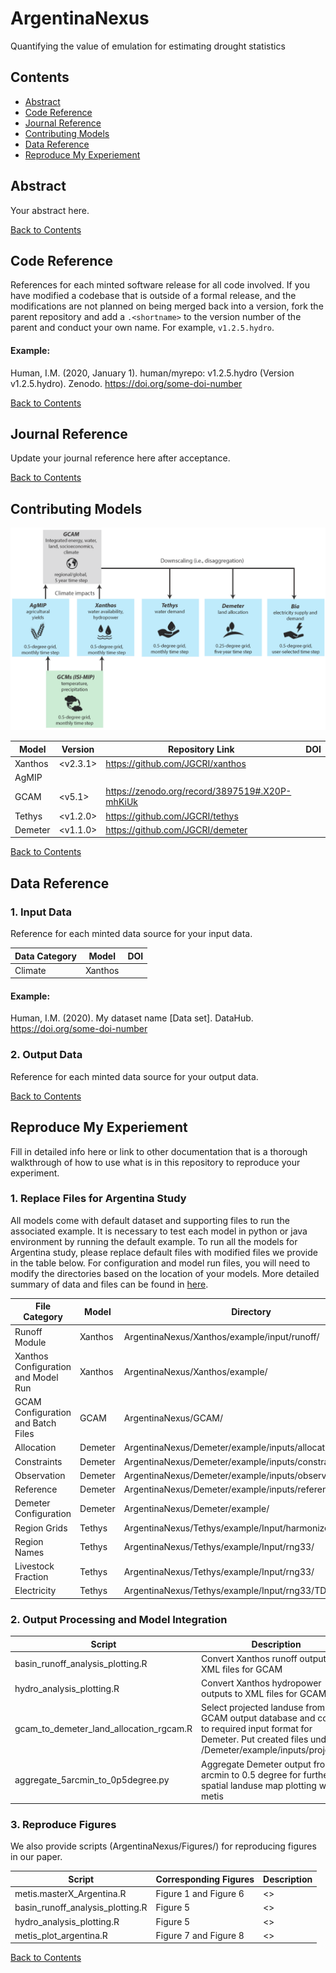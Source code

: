 # ArgentinaNexus
<!--your zenodo badge here-->

Quantifying the value of emulation for estimating drought statistics

## Contents
- [Abstract](#abstract)
- [Code Reference](#code-reference)
- [Journal Reference](#journal-reference)
- [Contributing Models](#contributing-models)
- [Data Reference](#data-reference)
- [Reproduce My Experiement](#reproduce-my-experiement)

<!----------------------------------------------------------------------------->
## Abstract
Your abstract here.

[Back to Contents](#contents)

<!----------------------------------------------------------------------------->
## Code Reference
References for each minted software release for all code involved.  If you have modified a codebase that is outside of a formal release, and the modifications are not planned on being merged back into a version, fork the parent repository and add a `.<shortname>` to the version number of the parent and conduct your own name.  For example, `v1.2.5.hydro`.

#### Example:

Human, I.M. (2020, January 1). human/myrepo: v1.2.5.hydro (Version v1.2.5.hydro). Zenodo. https://doi.org/some-doi-number

[Back to Contents](#contents)

<!----------------------------------------------------------------------------->
## Journal Reference
Update your journal reference here after acceptance.

[Back to Contents](#contents)

<!----------------------------------------------------------------------------->
## Contributing Models

<p align="center"> <img src="extras/paper_figs/FIG2.png"></p>

| Model | Version | Repository Link | DOI |
|-------|---------|-----------------|-----|
| Xanthos | <v2.3.1> | <https://github.com/JGCRI/xanthos> | <link to DOI dataset> |
| AgMIP | <version> | <link to code repository> | <link to DOI dataset> |
| GCAM | <v5.1> | <https://zenodo.org/record/3897519#.X20P-mhKiUk> | <link to DOI dataset> |
| Tethys | <v1.2.0> | <https://github.com/JGCRI/tethys> | <link to DOI dataset> |
| Demeter | <v1.1.0> | <https://github.com/JGCRI/demeter> | <link to DOI dataset> |

[Back to Contents](#contents)

<!----------------------------------------------------------------------------->
## Data Reference

### 1. Input Data
Reference for each minted data source for your input data.

| Data Category | Model | DOI |
|---------------|-------|-----|
| Climate | Xanthos | <link to DOI dataset> |

#### Example:

Human, I.M. (2020). My dataset name [Data set]. DataHub. https://doi.org/some-doi-number

### 2. Output Data
Reference for each minted data source for your output data.

[Back to Contents](#contents)


<!----------------------------------------------------------------------------->
## Reproduce My Experiement
Fill in detailed info here or link to other documentation that is a thorough walkthrough of how to use what is in this repository to reproduce your experiment.

### 1. Replace Files for Argentina Study
All models come with default dataset and supporting files to run the associated example. It is necessary to test each model in python or java environment by running the default example. To run all the models for Argentina study, please replace default files with modified files we provide in the table below. For configuration and model run files, you will need to modify the directories based on the location of your models. More detailed summary of data and files can be found in [here](https://).

| File Category | Model | Directory |
|---------------|-------|-----------|
| Runoff Module | Xanthos | ArgentinaNexus/Xanthos/example/input/runoff/ |
| Xanthos Configuration and Model Run | Xanthos | ArgentinaNexus/Xanthos/example/ |
| GCAM Configuration and Batch Files | GCAM | ArgentinaNexus/GCAM/ |
| Allocation | Demeter | ArgentinaNexus/Demeter/example/inputs/allocation |
| Constraints | Demeter | ArgentinaNexus/Demeter/example/inputs/constraints |
| Observation | Demeter | ArgentinaNexus/Demeter/example/inputs/observed |
| Reference | Demeter | ArgentinaNexus/Demeter/example/inputs/reference |
| Demeter Configuration | Demeter | ArgentinaNexus/Demeter/example/ |
| Region Grids | Tethys | ArgentinaNexus/Tethys/example/Input/harmonized_inputs/ |
| Region Names | Tethys | ArgentinaNexus/Tethys/example/Input/rng33/ |
| Livestock Fraction | Tethys | ArgentinaNexus/Tethys/example/Input/rng33/ |
| Electricity | Tethys | ArgentinaNexus/Tethys/example/Input/rng33/TD_Elec_paras/ |

### 2. Output Processing and Model Integration

| Script | Description | Directory |
|--------|-------------|-----------|
| basin_runoff_analysis_plotting.R | Convert Xanthos runoff outputs to XML files for GCAM | ArgentinaNexus/Figures/XanthosProcessing/ |
| hydro_analysis_plotting.R | Convert Xanthos hydropower outputs to XML files for GCAM | ArgentinaNexus/Figures/XanthosProcessing/ |
| gcam_to_demeter_land_allocation_rgcam.R | Select projected landuse from GCAM output database and convert to required input format for Demeter. Put created files under /Demeter/example/inputs/projected/ | ArgentinaNexus/Figures/DemeterProcessing/ |
| aggregate_5arcmin_to_0p5degree.py | Aggregate Demeter output from 5 arcmin to 0.5 degree for further spatial landuse map plotting with metis | ArgentinaNexus/Figures/DemeterProcessing |

### 3. Reproduce Figures
We also provide scripts (ArgentinaNexus/Figures/) for reproducing figures in our paper.

| Script | Corresponding Figures | Description |
|--------|-----------------------|-----------|
| metis.masterX_Argentina.R | Figure 1 and Figure 6 | <> |
| basin_runoff_analysis_plotting.R | Figure 5 | <> |
| hydro_analysis_plotting.R | Figure 5 | <> |
| metis_plot_argentina.R | Figure 7 and Figure 8 | <> |

[Back to Contents](#contents)